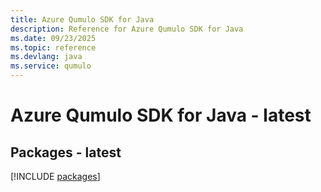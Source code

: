 ```yaml
---
title: Azure Qumulo SDK for Java
description: Reference for Azure Qumulo SDK for Java
ms.date: 09/23/2025
ms.topic: reference
ms.devlang: java
ms.service: qumulo
---
```

# Azure Qumulo SDK for Java - latest
## Packages - latest
[!INCLUDE [packages](qumulo-index.md)]
